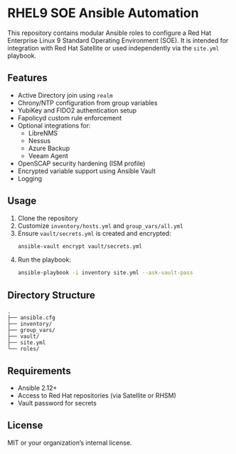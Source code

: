 # RHEL9 SOE Ansible Automation

This repository contains modular Ansible roles to configure a Red Hat Enterprise Linux 9 Standard Operating Environment (SOE). It is intended for integration with Red Hat Satellite or used independently via the `site.yml` playbook.

## Features

- Active Directory join using `realm`
- Chrony/NTP configuration from group variables
- YubiKey and FIDO2 authentication setup
- Fapolicyd custom rule enforcement
- Optional integrations for:
  - LibreNMS
  - Nessus
  - Azure Backup
  - Veeam Agent
- OpenSCAP security hardening (ISM profile)
- Encrypted variable support using Ansible Vault
- Logging

## Usage

1. Clone the repository
2. Customize `inventory/hosts.yml` and `group_vars/all.yml`
3. Ensure `vault/secrets.yml` is created and encrypted:
   ```bash
   ansible-vault encrypt vault/secrets.yml
   ```
4. Run the playbook:
   ```bash
   ansible-playbook -i inventory site.yml --ask-vault-pass
   ```

## Directory Structure

```
.
├── ansible.cfg
├── inventory/
├── group_vars/
├── vault/
├── site.yml
└── roles/
```

## Requirements

- Ansible 2.12+
- Access to Red Hat repositories (via Satellite or RHSM)
- Vault password for secrets

## License

MIT or your organization’s internal license.
